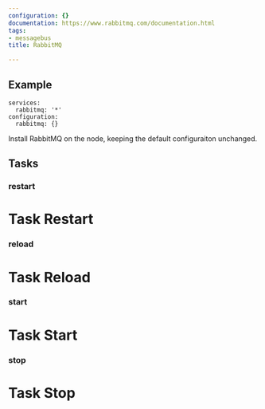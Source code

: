 ```yaml
---
configuration: {}
documentation: https://www.rabbitmq.com/documentation.html
tags:
- messagebus
title: RabbitMQ

---
```


## Example

    services:
      rabbitmq: '*'
    configuration:
      rabbitmq: {}

Install RabbitMQ on the node, keeping the default configuraiton unchanged.
## Tasks
### restart
# Task Restart

### reload
# Task Reload

### start
# Task Start

### stop
# Task Stop
